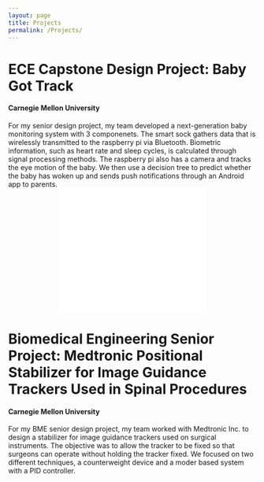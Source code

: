 ```yaml
---
layout: page
title: Projects
permalink: /Projects/
---
```


<style>
img {
  display: block;
  margin-left: auto;
  margin-right: auto;
}
</style>

<style>
embed{
  display: block;
  margin-left: auto;
  margin-right: auto;
}
</style>


# ECE Capstone Design Project: Baby Got Track
#### Carnegie Mellon University
For my senior design project, my team developed a next-generation baby monitoring system with 3 componenets. The smart sock gathers data that is wirelessly transmitted to the raspberry pi via Bluetooth. Biometric information, such as heart rate and sleep cycles, is calculated through signal processing methods. The raspberry pi also has a camera and tracks the eye motion of the baby. We then use a decision tree to predict whether the baby has woken up and sends push notifications through an Android app to parents.
<embed src="/assets/capstone.mp4" alt="Capstone"
        title="Capstone" height="250" class="center" />

# Biomedical Engineering Senior Project: Medtronic Positional Stabilizer for Image Guidance Trackers Used in Spinal Procedures
#### Carnegie Mellon University
For my BME senior design project, my team worked with Medtronic Inc. to design a stabilizer for image guidance trackers used on surgical instruments. The objective was to allow the tracker to be fixed so that surgeons can operate without holding the tracker fixed. We focused on two different techniques, a counterweight device and a moder based system with a PID controller. 

